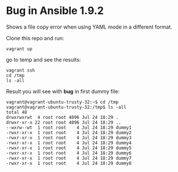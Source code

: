 # Bug in Ansible 1.9.2

Shows a file copy error when using YAML mode in a different format.

Clone this repo and run:
```
vagrant up
```

go to temp and see the results:
```
vagrant ssh
cd /tmp
ls -all
```

Result you will see with **bug** in first dummy file:
```
vagrant@vagrant-ubuntu-trusty-32:~$ cd /tmp
vagrant@vagrant-ubuntu-trusty-32:/tmp$ ls -all
total 48
drwxrwxrwt  4 root root 4096 Jul 24 18:29 .
drwxr-xr-x 22 root root 4096 Jul 24 18:29 ..
--wxrw--wt  1 root root    4 Jul 24 18:29 dummy1
-rwxr-xr-x  1 root root    4 Jul 24 18:29 dummy2
-rwxr-xr-x  1 root root    4 Jul 24 18:29 dummy3
-rwxr-xr-x  1 root root    4 Jul 24 18:29 dummy4
-rwxr-xr-x  1 root root    4 Jul 24 18:29 dummy5
-rwxr-xr-x  1 root root    4 Jul 24 18:29 dummy6
-rwxr-xr-x  1 root root    4 Jul 24 18:29 dummy7
-rwxr-xr-x  1 root root    4 Jul 24 18:29 dummy8
```
